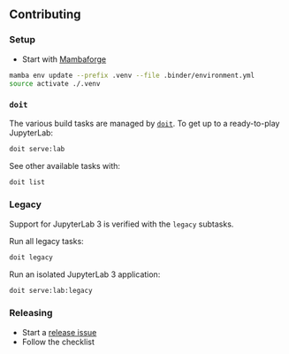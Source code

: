 ## Contributing

### Setup

- Start with [Mambaforge](https://conda-forge.io/miniforge)

```bash
mamba env update --prefix .venv --file .binder/environment.yml
source activate ./.venv
```

### `doit`

The various build tasks are managed by [`doit`](https://pydoit.org). To get up to a
ready-to-play JupyterLab:

```bash
doit serve:lab
```

See other available tasks with:

```bash
doit list
```

### Legacy

Support for JupyterLab 3 is verified with the `legacy` subtasks.

Run all legacy tasks:

```bash
doit legacy
```

Run an isolated JupyterLab 3 application:

```bash
doit serve:lab:legacy
```

### Releasing

- Start a [release issue](https://github.com/jupyterlab-deck/issues)
- Follow the checklist
